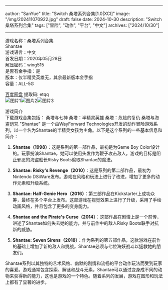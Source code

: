 
---
author: "SanYue"
title: "Switch 桑塔系列合集[1.0|XCI]"
image: "/img/202411070922.jpg"
draft: false
date: 2024-10-30
description: "Switch 桑塔系列合集"
tags: ["冒险", "动作", "平台", "中文"]
archives: ["2024/10/30"]

---

游戏名称：桑塔系列合集   
Shantae     
游戏语言：中文  
首发日期：2020年05月28日  
解压密码：wing515  
是否有金手指：是  
版本：仅半精灵英雄无，其余最新版本金手指   
容量：ALL-5G

[百度网盘](https://pan.baidu.com/s/1Fns55FpxDba7v9jIkUEt9A) 提取码: etqq  
![图片1](/img/02a720.jpg)![图片2](/img/abbf9b.jpg)![图片3](/img/3c03f8.jpg)  

游戏简介  
下载游戏合集包括：
桑塔与七神
桑塔：半精灵英雄
桑塔：危险的复仇
桑塔与海盗诅咒
"Shantae" 是一个由WayForward Technologies开发的动作冒险游戏系列，以一个名为Shantae的半精灵女孩为主角。以下是这个系列的一些基本信息和简介：

1. **Shantae（1998）**：这是系列的第一部作品，最初是为Game Boy Color设计的。玩家扮演Shantae，她可以使用头发作为鞭子攻击敌人。游戏的目标是阻止邪恶的海盗船长Risky Boots偷取Shantae的魔法。

2. **Shantae: Risky's Revenge（2010）**：这是系列的第二部作品，最初为Nintendo DSiWare发布。游戏在风格和玩法上进行了改进，增加了更多的动作元素和升级系统。

3. **Shantae: Half-Genie Hero（2016）**：第三部作品在Kickstarter上成功众筹，最终在多个平台上发布。这部游戏在视觉效果上进行了升级，采用了手绘动画风格，并且包含了更多的变身能力。

4. **Shantae and the Pirate's Curse（2014）**：这部作品在剧情上是一个前传，讲述了Shantae如何失去她的能力，并与前作中的敌人Risky Boots联手对抗新的威胁。

5. **Shantae: Seven Sirens（2018）**：作为系列的第五部作品，这款游戏在前作的基础上增加了新的敌人和挑战，Shantae必须与七位海妖战斗以拯救她的朋友们。

Shantae系列以其独特的艺术风格、幽默的剧情和流畅的平台动作玩法而受到玩家的喜爱。游戏通常包含探索、解谜和战斗元素，Shantae可以通过变身成不同的动物来获得新的能力，这也是游戏的一个特色。随着系列的发展，游戏在图形和玩法上都有了显著的进步。
